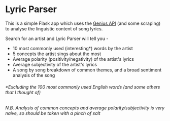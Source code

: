 # Lyric Parser

This is a simple Flask app which uses the [Genius API](https://docs.genius.com/) (and some scraping) to analyse the linguistic content of song lyrics.

Search for an artist and Lyric Parser will tell you -
- 10 most commonly used (interesting*) words by the artist
- 5 concepts the artist sings about the most
- Average polarity (positivity/negativity) of the artist's lyrics
- Average subjectivity of the artist's lyrics
- A song by song breakdown of common themes, and a broad sentiment analysis of the song


###### *Excluding the 100 most commonly used English words (and some others that I thought of)

###### N.B. Analysis of common concepts and average polarity/subjectivity is *very* naive, so should be taken with a pinch of salt 
